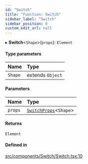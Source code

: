 ```yaml
---
id: "Switch"
title: "Function: Switch"
sidebar_label: "Switch"
sidebar_position: 0
custom_edit_url: null
---
```


▸ **Switch**<`Shape`\>(`props`): `Element`

#### Type parameters

| Name | Type |
| :------ | :------ |
| `Shape` | extends `Object` |

#### Parameters

| Name | Type |
| :------ | :------ |
| `props` | [`SwitchProps`](../types/SwitchProps)<`Shape`\> |

#### Returns

`Element`

#### Defined in

[src/components/Switch/Switch.tsx:10](https://github.com/ythecombinator/react-matchez/blob/504c7f8/src/components/Switch/Switch.tsx#L10)
